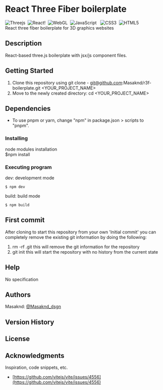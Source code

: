 # React Three Fiber boilerplate

![Threejs](https://img.shields.io/badge/threejs-black?style=for-the-badge&logo=three.js&logoColor=white)&nbsp; ![React](https://img.shields.io/badge/react-%2320232a.svg?style=for-the-badge&logo=react&logoColor=%2361DAFB)!&nbsp;
![WebGL](https://img.shields.io/badge/WebGL-990000?logo=webgl&logoColor=white&style=for-the-badge)&nbsp; ![JavaScript](https://img.shields.io/badge/javascript-%23323330.svg?style=for-the-badge&logo=javascript&logoColor=%23F7DF1E) &nbsp; ![CSS3](https://img.shields.io/badge/css3-%231572B6.svg?style=for-the-badge&logo=css3&logoColor=white)&nbsp; ![HTML5](https://img.shields.io/badge/html5-%23E34F26.svg?style=for-the-badge&logo=html5&logoColor=white) <br>
React three fiber boilerplate for 3D graphics websites

## Description

React-based three.js boilerplate with jsx/js component files.

## Getting Started

1. Clone this repository using git clone - git@github.com:Masaknd/r3f-boilerplate.git <YOUR_PROJECT_NAME>
2. Move to the newly created directory: cd <YOUR_PROJECT_NAME>

## Dependencies

- To use pnpm or yarn, change "npm" in package.json > scripts to "pnpm".

### Installing

node modules installation <br>
$npm install

### Executing program

dev: development mode

```
$ npm dev
```

build: build mode

```
$ npm build
```

## First commit
After cloning to start this repository from your own 'Initial commit' you can completely remove the existing git information by doing the following:

1. rm -rf .git this will remove the git information for the repository
2. git init this will start the repository with no history from the current state


## Help

No specification

## Authors

Masaknd:
[@Masaknd_dsgn](https://twitter.com/Masaknd_dsgn)

## Version History
## License
## Acknowledgments
Inspiration, code snippets, etc.

- [https://github.com/vitejs/vite/issues/4556](https://github.com/vitejs/vite/issues/4556)
